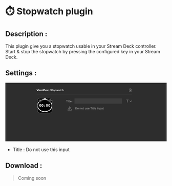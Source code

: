 # ⏱️ Stopwatch plugin

## Description :

This plugin give you a stopwatch usable in your Stream Deck controller. Start & stop the stopwatch by pressing the configured key in your Stream Deck.

## Settings :

<p align="center">
<img src="../medias/stopwatch_settings.png" alt="Watcher Settings">
</p>

* Title : Do not use this input

## Download :

> Coming soon
